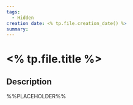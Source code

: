 ```yaml
---
tags:
  - Hidden
creation date: <% tp.file.creation_date() %>
summary:
---
```

# <% tp.file.title %>

## Description

%%PLACEHOLDER%%
